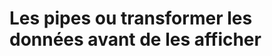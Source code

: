 <!-- .slide: class="transition underline" -->
# Les pipes ou transformer les données avant de les afficher
